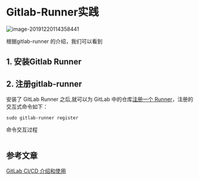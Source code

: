 # Gitlab-Runner实践

![image-20191220114358441](https://gitee.com/zszdevelop/blogimage/raw/master/img/image-20191220114358441.png)

根据gitlab-runner 的介绍，我们可以看到

## 1. 安装Gitlab Runner

## 2. 注册gitlab-runner

安装了 GitLab Runner 之后,就可以为 GitLab 中的仓库[注册一个 Runner](https://docs.gitlab.com/runner/register/index.html)，注册的交互式命令如下：

```
sudo gitlab-runner register
```

命令交互过程

```

```



## 参考文章

[GitLab CI/CD 介绍和使用](https://blinkfox.github.io/2018/11/22/ruan-jian-gong-ju/devops/gitlab-ci-jie-shao-he-shi-yong/)